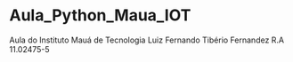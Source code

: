 # Aula_Python_Maua_IOT
Aula do Instituto Mauá de Tecnologia
Luiz Fernando Tibério Fernandez R.A 11.02475-5
